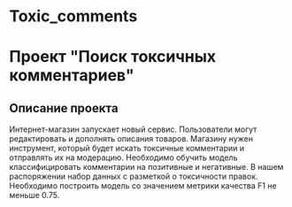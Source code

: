 # Toxic_comments
# Проект "Поиск токсичных комментариев"

## Описание проекта
Интернет-магазин запускает новый сервис. Пользователи могут редактировать и дополнять описания товаров. Магазину нужен инструмент, который будет искать токсичные комментарии и отправлять их на модерацию. 
Необходимо обучить модель классифицировать комментарии на позитивные и негативные. В нашем распоряжении набор данных с разметкой о токсичности правок.
Необходимо построить модель со значением метрики качества F1 не меньше 0.75. 
